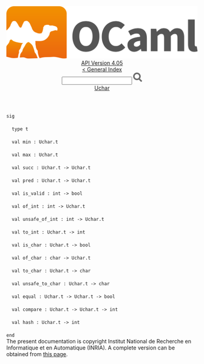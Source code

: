 <!-- ((! set title API !)) ((! set documentation !)) ((! set api !)) ((! set nobreadcrumb !)) -->
<div class="api"><header><nav class="toc brand"><a class="brand" href="https://ocaml.org/"><img src="colour-logo-gray.svg" class="svg" alt="OCaml"></a></nav><nav class="toc"><div class="toc_version"><a href="/docs" id="version-select">API Version 4.05</a></div><a href="index.html">&lt; General Index</a><div class="api_search"><input type="text" name="apisearch" id="api_search" oninput="mySearch(false);" onkeypress="this.oninput();" onclick="this.oninput();" onpaste="this.oninput();">
<img src="search_icon.svg" alt="Search" class="svg" onclick="mySearch(false)"></div>
<div id="search_results"></div><div class="toc_title"><a href="Uchar.html">Uchar</a></div><ul></ul></nav></header>
<code class="code"><span class="keyword">sig</span><br>
&nbsp;&nbsp;<span class="keyword">type</span>&nbsp;t<br>
&nbsp;&nbsp;<span class="keyword">val</span>&nbsp;min&nbsp;:&nbsp;<span class="constructor">Uchar</span>.t<br>
&nbsp;&nbsp;<span class="keyword">val</span>&nbsp;max&nbsp;:&nbsp;<span class="constructor">Uchar</span>.t<br>
&nbsp;&nbsp;<span class="keyword">val</span>&nbsp;succ&nbsp;:&nbsp;<span class="constructor">Uchar</span>.t&nbsp;<span class="keywordsign">-&gt;</span>&nbsp;<span class="constructor">Uchar</span>.t<br>
&nbsp;&nbsp;<span class="keyword">val</span>&nbsp;pred&nbsp;:&nbsp;<span class="constructor">Uchar</span>.t&nbsp;<span class="keywordsign">-&gt;</span>&nbsp;<span class="constructor">Uchar</span>.t<br>
&nbsp;&nbsp;<span class="keyword">val</span>&nbsp;is_valid&nbsp;:&nbsp;int&nbsp;<span class="keywordsign">-&gt;</span>&nbsp;bool<br>
&nbsp;&nbsp;<span class="keyword">val</span>&nbsp;of_int&nbsp;:&nbsp;int&nbsp;<span class="keywordsign">-&gt;</span>&nbsp;<span class="constructor">Uchar</span>.t<br>
&nbsp;&nbsp;<span class="keyword">val</span>&nbsp;unsafe_of_int&nbsp;:&nbsp;int&nbsp;<span class="keywordsign">-&gt;</span>&nbsp;<span class="constructor">Uchar</span>.t<br>
&nbsp;&nbsp;<span class="keyword">val</span>&nbsp;to_int&nbsp;:&nbsp;<span class="constructor">Uchar</span>.t&nbsp;<span class="keywordsign">-&gt;</span>&nbsp;int<br>
&nbsp;&nbsp;<span class="keyword">val</span>&nbsp;is_char&nbsp;:&nbsp;<span class="constructor">Uchar</span>.t&nbsp;<span class="keywordsign">-&gt;</span>&nbsp;bool<br>
&nbsp;&nbsp;<span class="keyword">val</span>&nbsp;of_char&nbsp;:&nbsp;char&nbsp;<span class="keywordsign">-&gt;</span>&nbsp;<span class="constructor">Uchar</span>.t<br>
&nbsp;&nbsp;<span class="keyword">val</span>&nbsp;to_char&nbsp;:&nbsp;<span class="constructor">Uchar</span>.t&nbsp;<span class="keywordsign">-&gt;</span>&nbsp;char<br>
&nbsp;&nbsp;<span class="keyword">val</span>&nbsp;unsafe_to_char&nbsp;:&nbsp;<span class="constructor">Uchar</span>.t&nbsp;<span class="keywordsign">-&gt;</span>&nbsp;char<br>
&nbsp;&nbsp;<span class="keyword">val</span>&nbsp;equal&nbsp;:&nbsp;<span class="constructor">Uchar</span>.t&nbsp;<span class="keywordsign">-&gt;</span>&nbsp;<span class="constructor">Uchar</span>.t&nbsp;<span class="keywordsign">-&gt;</span>&nbsp;bool<br>
&nbsp;&nbsp;<span class="keyword">val</span>&nbsp;compare&nbsp;:&nbsp;<span class="constructor">Uchar</span>.t&nbsp;<span class="keywordsign">-&gt;</span>&nbsp;<span class="constructor">Uchar</span>.t&nbsp;<span class="keywordsign">-&gt;</span>&nbsp;int<br>
&nbsp;&nbsp;<span class="keyword">val</span>&nbsp;hash&nbsp;:&nbsp;<span class="constructor">Uchar</span>.t&nbsp;<span class="keywordsign">-&gt;</span>&nbsp;int<br>
<span class="keyword">end</span></code><div class="copyright">The present documentation is copyright Institut National de Recherche en Informatique et en Automatique (INRIA). A complete version can be obtained from <a href="http://caml.inria.fr/pub/docs/manual-ocaml/">this page</a>.</div></div>